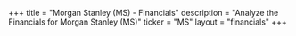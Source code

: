 +++
title = "Morgan Stanley (MS) - Financials"
description = "Analyze the Financials for Morgan Stanley (MS)"
ticker = "MS"
layout = "financials"
+++


